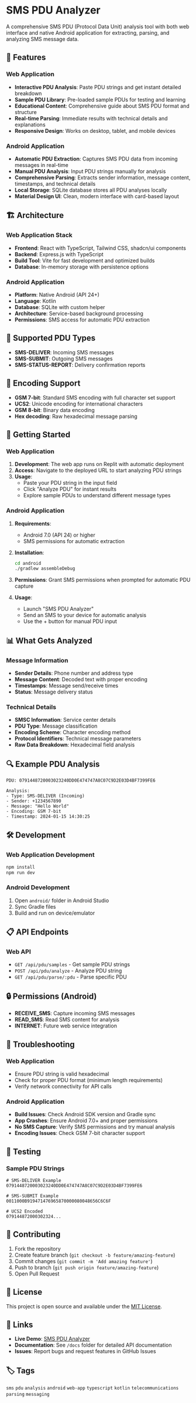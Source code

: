 
# SMS PDU Analyzer

A comprehensive SMS PDU (Protocol Data Unit) analysis tool with both web interface and native Android application for extracting, parsing, and analyzing SMS message data.

## 🚀 Features

### Web Application
- **Interactive PDU Analysis**: Paste PDU strings and get instant detailed breakdown
- **Sample PDU Library**: Pre-loaded sample PDUs for testing and learning
- **Educational Content**: Comprehensive guide about SMS PDU format and structure
- **Real-time Parsing**: Immediate results with technical details and explanations
- **Responsive Design**: Works on desktop, tablet, and mobile devices

### Android Application
- **Automatic PDU Extraction**: Captures SMS PDU data from incoming messages in real-time
- **Manual PDU Analysis**: Input PDU strings manually for analysis
- **Comprehensive Parsing**: Extracts sender information, message content, timestamps, and technical details
- **Local Storage**: SQLite database stores all PDU analyses locally
- **Material Design UI**: Clean, modern interface with card-based layout

## 🏗️ Architecture

### Web Application Stack
- **Frontend**: React with TypeScript, Tailwind CSS, shadcn/ui components
- **Backend**: Express.js with TypeScript
- **Build Tool**: Vite for fast development and optimized builds
- **Database**: In-memory storage with persistence options

### Android Application
- **Platform**: Native Android (API 24+)
- **Language**: Kotlin
- **Database**: SQLite with custom helper
- **Architecture**: Service-based background processing
- **Permissions**: SMS access for automatic PDU extraction

## 📱 Supported PDU Types

- **SMS-DELIVER**: Incoming SMS messages
- **SMS-SUBMIT**: Outgoing SMS messages  
- **SMS-STATUS-REPORT**: Delivery confirmation reports

## 🔧 Encoding Support

- **GSM 7-bit**: Standard SMS encoding with full character set support
- **UCS2**: Unicode encoding for international characters
- **GSM 8-bit**: Binary data encoding
- **Hex decoding**: Raw hexadecimal message parsing

## 🚦 Getting Started

### Web Application

1. **Development**: The web app runs on Replit with automatic deployment
2. **Access**: Navigate to the deployed URL to start analyzing PDU strings
3. **Usage**: 
   - Paste your PDU string in the input field
   - Click "Analyze PDU" for instant results
   - Explore sample PDUs to understand different message types

### Android Application

1. **Requirements**:
   - Android 7.0 (API 24) or higher
   - SMS permissions for automatic extraction

2. **Installation**:
   ```bash
   cd android
   ./gradlew assembleDebug
   ```

3. **Permissions**: Grant SMS permissions when prompted for automatic PDU capture

4. **Usage**:
   - Launch "SMS PDU Analyzer"
   - Send an SMS to your device for automatic analysis
   - Use the + button for manual PDU input

## 📊 What Gets Analyzed

### Message Information
- **Sender Details**: Phone number and address type
- **Message Content**: Decoded text with proper encoding
- **Timestamps**: Message send/receive times
- **Status**: Message delivery status

### Technical Details
- **SMSC Information**: Service center details
- **PDU Type**: Message classification
- **Encoding Scheme**: Character encoding method
- **Protocol Identifiers**: Technical message parameters
- **Raw Data Breakdown**: Hexadecimal field analysis

## 🔍 Example PDU Analysis

```
PDU: 0791448720003023240DD0E474747A8C07C9D2E03D4BF7399FE6

Analysis:
- Type: SMS-DELIVER (Incoming)
- Sender: +1234567890
- Message: "Hello World"
- Encoding: GSM 7-bit
- Timestamp: 2024-01-15 14:30:25
```

## 🛠️ Development

### Web Application Development
```bash
npm install
npm run dev
```

### Android Development
1. Open `android/` folder in Android Studio
2. Sync Gradle files
3. Build and run on device/emulator

## 📋 API Endpoints

### Web API
- `GET /api/pdu/samples` - Get sample PDU strings
- `POST /api/pdu/analyze` - Analyze PDU string
- `GET /api/pdu/parse/:pdu` - Parse specific PDU

## 🔒 Permissions (Android)

- **RECEIVE_SMS**: Capture incoming SMS messages
- **READ_SMS**: Read SMS content for analysis
- **INTERNET**: Future web service integration

## 🐛 Troubleshooting

### Web Application
- Ensure PDU string is valid hexadecimal
- Check for proper PDU format (minimum length requirements)
- Verify network connectivity for API calls

### Android Application
- **Build Issues**: Check Android SDK version and Gradle sync
- **App Crashes**: Ensure Android 7.0+ and proper permissions
- **No SMS Capture**: Verify SMS permissions and try manual analysis
- **Encoding Issues**: Check GSM 7-bit character support

## 📝 Testing

### Sample PDU Strings
```
# SMS-DELIVER Example
0791448720003023240DD0E474747A8C07C9D2E03D4BF7399FE6

# SMS-SUBMIT Example  
0011000B919471476965870000080048656C6C6F

# UCS2 Encoded
079144872000302324...
```

## 🤝 Contributing

1. Fork the repository
2. Create feature branch (`git checkout -b feature/amazing-feature`)
3. Commit changes (`git commit -m 'Add amazing feature'`)
4. Push to branch (`git push origin feature/amazing-feature`)
5. Open Pull Request

## 📜 License

This project is open source and available under the [MIT License](LICENSE).

## 🔗 Links

- **Live Demo**: [SMS PDU Analyzer](https://your-replit-app-url.repl.co)
- **Documentation**: See `/docs` folder for detailed API documentation
- **Issues**: Report bugs and request features in GitHub Issues

## 🏷️ Tags

`sms` `pdu` `analysis` `android` `web-app` `typescript` `kotlin` `telecommunications` `parsing` `messaging`
